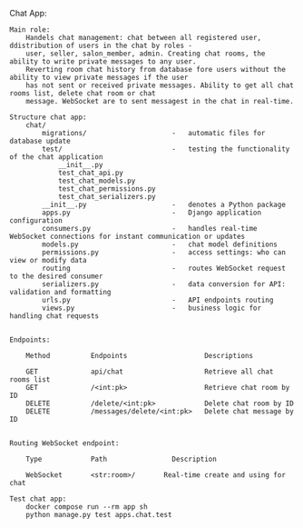 Chat App:

    Main role:
        Handels chat management: chat between all registered user, ddistribution of users in the chat by roles - 
        user, seller, salon_member, admin. Creating chat rooms, the ability to write private messages to any user.
        Reverting room chat history from database fore users without the ability to view private messages if the user
        has not sent or received private messages. Ability to get all chat rooms list, delete chat room or chat 
        message. WebSocket are to sent messagest in the chat in real-time.

    Structure chat app:
        chat/
            migrations/                     -   automatic files for database update
            test/                           -   testing the functionality of the chat application
                __init__.py
                test_chat_api.py
                test_chat_models.py
                test_chat_permissions.py
                test_chat_serializers.py
            __init__.py                     -   denotes a Python package          
            apps.py                         -   Django application configuration
            consumers.py                    -   handles real-time WebSocket connections for instant communication or updates
            models.py                       -   chat model definitions
            permissions.py                  -   access settings: who can view or modify data
            routing                         -   routes WebSocket request to the desired consumer
            serializers.py                  -   data conversion for API: validation and formatting
            urls.py                         -   API endpoints routing
            views.py                        -   business logic for handling chat requests

    
    Endpoints:

        Method          Endpoints                   Descriptions
     
        GET             api/chat                    Retrieve all chat rooms list
        GET             /<int:pk>                   Retrieve chat room by ID
        DELETE          /delete/<int:pk>            Delete chat room by ID
        DELETE          /messages/delete/<int:pk>   Delete chat message by ID 
        
    
    Routing WebSocket endpoint:

        Type            Path                Description

        WebSocket       <str:room>/       Real-time create and using for chat

    Test chat app:
        docker compose run --rm app sh
        python manage.py test apps.chat.test